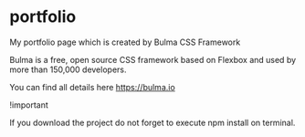 # portfolio
My portfolio page which is created by Bulma CSS Framework

Bulma is a free, open source CSS framework based on Flexbox and used by more than 150,000 developers.

You can find all details here https://bulma.io

!important

If you download the project do not forget to execute npm install on terminal.
